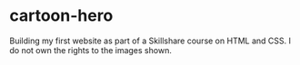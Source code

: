 # cartoon-hero
Building my first website  as part of a Skillshare course on HTML and CSS.
I do not own the rights to the images shown.
